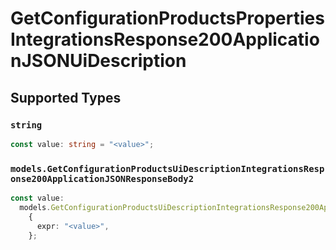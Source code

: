 # GetConfigurationProductsPropertiesIntegrationsResponse200ApplicationJSONUiDescription


## Supported Types

### `string`

```typescript
const value: string = "<value>";
```

### `models.GetConfigurationProductsUiDescriptionIntegrationsResponse200ApplicationJSONResponseBody2`

```typescript
const value:
  models.GetConfigurationProductsUiDescriptionIntegrationsResponse200ApplicationJSONResponseBody2 =
    {
      expr: "<value>",
    };
```

